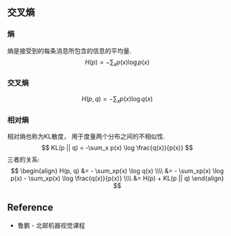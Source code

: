 ## 交叉熵
### 熵
熵是接受到的每条消息所包含的信息的平均量.
$$
H(p) = - \sum_xp(x) \log p(x)
$$
### 交叉熵
$$
H(p, q) = -\sum_xp(x) \log q(x)
$$
### 相对熵
相对熵也称为KL散度， 用于度量两个分布之间的不相似性.
$$
KL(p || q) = -\sum_x p(x) \log \frac{q(x)}{p(x)}
$$
三者的关系:
$$
\begin{align}
H(p, q) &= - \sum_xp(x) \log q(x) \\\\
&= - \sum_xp(x) \log p(x) - \sum_xp(x) \log \frac{q(x)}{p(x)} \\\\
&= H(p) + KL(p || q)
\end{align}
$$



## Reference
* 鲁鹏 - 北邮机器视觉课程
